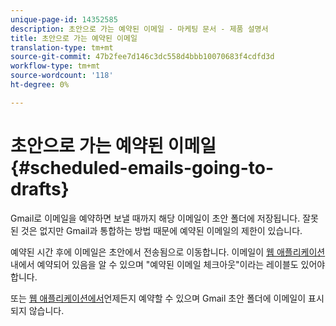 ```yaml
---
unique-page-id: 14352585
description: 초안으로 가는 예약된 이메일 - 마케팅 문서 - 제품 설명서
title: 초안으로 가는 예약된 이메일
translation-type: tm+mt
source-git-commit: 47b2fee7d146c3dc558d4bbb10070683f4cdfd3d
workflow-type: tm+mt
source-wordcount: '118'
ht-degree: 0%

---
```



# 초안으로 가는 예약된 이메일 {#scheduled-emails-going-to-drafts}

Gmail로 이메일을 예약하면 보낼 때까지 해당 이메일이 초안 폴더에 저장됩니다. 잘못된 것은 없지만 Gmail과 통합하는 방법 때문에 예약된 이메일의 제한이 있습니다.

예약된 시간 후에 이메일은 초안에서 전송됨으로 이동합니다. 이메일이 [웹 애플리케이션](http://toutapp.com/login)내에서 예약되어 있음을 알 수 있으며 &quot;예약된 이메일 체크아웃&quot;이라는 레이블도 있어야 합니다.

또는 [웹 애플리케이션에서](http://toutapp.com/login)언제든지 예약할 수 있으며 Gmail 초안 폴더에 이메일이 표시되지 않습니다.
